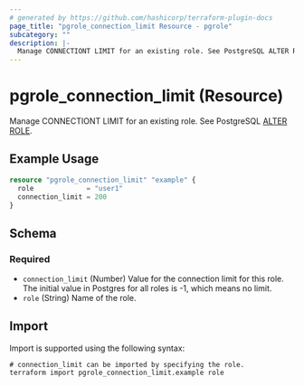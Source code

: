 ```yaml
---
# generated by https://github.com/hashicorp/terraform-plugin-docs
page_title: "pgrole_connection_limit Resource - pgrole"
subcategory: ""
description: |-
  Manage CONNECTIONT LIMIT for an existing role. See PostgreSQL ALTER ROLE https://www.postgresql.org/docs/current/sql-alterrole.html.
---
```


# pgrole_connection_limit (Resource)

Manage CONNECTIONT LIMIT for an existing role. See PostgreSQL [ALTER ROLE](https://www.postgresql.org/docs/current/sql-alterrole.html).

## Example Usage

```terraform
resource "pgrole_connection_limit" "example" {
  role             = "user1"
  connection_limit = 200
}
```

<!-- schema generated by tfplugindocs -->
## Schema

### Required

- `connection_limit` (Number) Value for the connection limit for this role. The initial value in Postgres for all roles is -1, which means no limit.
- `role` (String) Name of the role.

## Import

Import is supported using the following syntax:

```shell
# connection_limit can be imported by specifying the role.
terraform import pgrole_connection_limit.example role
```
